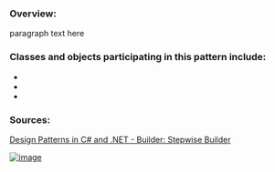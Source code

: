 
### **Overview:**


paragraph text here


### **Classes and objects participating in this pattern include:**

*
*
*

### **Sources:**
[Design Patterns in C# and .NET - Builder: Stepwise Builder](https://www.udemy.com/course/design-patterns-csharp-dotnet/)

[![image](https://github.com/nicholasrwx/GangOfFourPatterns/blob/main/Imgs/back-arrow_1f519.png)](https://github.com/nicholasrwx/GangOfFourPatterns/tree/main)
